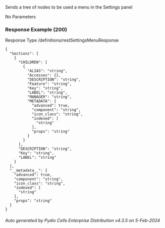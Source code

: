






 
Sends a tree of nodes to be used a menu in the Settings panel  


No Parameters



### Response Example (200)
Response Type /definitions/restSettingsMenuResponse

```
{
  "Sections": [
    {
      "CHILDREN": [
        {
          "ALIAS": "string",
          "Accesses": {},
          "DESCRIPTION": "string",
          "Feature": "string",
          "Key": "string",
          "LABEL": "string",
          "MANAGER": "string",
          "METADATA": {
            "advanced": true,
            "component": "string",
            "icon_class": "string",
            "indexed": [
              "string"
            ],
            "props": "string"
          }
        }
      ],
      "DESCRIPTION": "string",
      "Key": "string",
      "LABEL": "string"
    }
  ],
  "__metadata__": {
    "advanced": true,
    "component": "string",
    "icon_class": "string",
    "indexed": [
      "string"
    ],
    "props": "string"
  }
}
```




###### Auto generated by Pydio Cells Enterprise Distribution v4.3.5 on 5-Feb-2024
